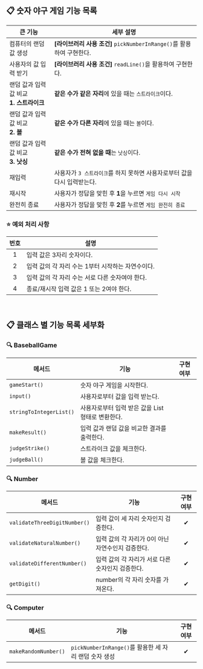 ## 📋 숫자 야구 게임 기능 목록

| 큰 기능                            | 세부 설명                                                   |
|---------------------------------|---------------------------------------------------------|
| 컴퓨터의 랜덤 값 생성                    | **[라이브러리 사용 조건]** ```pickNumberInRange()```를 활용하여 구현한다. 
| 사용자의 값 입력 받기                    | **[라이브러리 사용 조건]** ```readLine()```을 활용하여 구현한다.          |
| 랜덤 값과 입력 값 비교 <br/>**1. 스트라이크** | **같은 수가 같은 자리**에 있을 때는 ```스트라이크```이다.                   |
| 랜덤 값과 입력 값 비교 <br/>**2. 볼**     | **같은 수가 다른 자리**에 있을 때는 ```볼```이다.                       |
| 랜덤 값과 입력 값 비교 <br/>**3. 낫싱**    | **같은 수가 전혀 없을 때**는 ```낫싱```이다.                          |
| 재입력                             | 사용자가 ```3 스트라이크```를 하지 못하면 사용자로부터 값을 다시 입력받는다.          |
| 재시작                             | 사용자가 정답을 맞힌 후 **1**을 누르면 ```게임 다시 시작```                 |
| 완전히 종료                          | 사용자가 정답을 맞힌 후 **2**를 누르면 ```게임 완전히 종료```                |



### ⭐️ 예외 처리 사항
| 번호  | 설명                          |
|:---:|-----------------------------|
|  1  | 입력 값은 3자리 숫자이다.             |
|  2  | 입력 값의 각 자리 수는 1부터 시작하는 자연수이다. |
|  3  | 입력 값의 각 자리 수는 서로 다른 숫자여야 한다. |
|  4  | 종료/재시작 입력 값은 1 또는 2여야 한다.   |


<br>


## 📋 클래스 별 기능 목록 세부화

### 🔍 BaseballGame

| 메서드                 | 기능                                      | 구현 여부 |
|---------------------|-----------------------------------------|:-----:|
| ```gameStart()```   | 숫자 야구 게임을 시작한다.                         | ︎|
| ```input()```       | 사용자로부터 값을 입력 받는다.                       | ︎|
| ```stringToIntegerList()```       | 사용자로부터 입력 받은 값을 List<Integer> 형태로 변환한다. | ︎|
| ```makeResult()```  | 입력 값과 랜덤 값을 비교한 결과를 출력한다.               | ︎|
| ```judgeStrike()``` | 스트라이크 값을 체크한다.                          | ︎|
| ```judgeBall()```   | 볼 값을 체크한다.                              | ︎|



### 🔍 Number

| 메서드                      | 기능                            | 구현 여부 |
|--------------------------|-------------------------------|:---:|
| ```validateThreeDigitNumber()``` | 입력 값이 세 자리 숫자인지 검증한다.         |✔︎ |
| ```validateNaturalNumber()``` | 입력 값의 각 자리가 0이 아닌 자연수인지 검증한다. |✔︎ |
| ```validateDifferentNumber()``` | 입력 값의 각 자리가 서로 다른 숫자인지 검증한다.  |✔︎ |
| ```getDigit()``` | number의 각 자리 숫자를 가져온다.        |✔|

### 🔍 Computer

| 메서드                      | 기능  | 구현 여부 |
|--------------------------|-----|:-----:|
| ```makeRandomNumber()``` | ```pickNumberInRange()```를 활용한 세 자리 랜덤 숫자 생성 | ✔︎︎|
